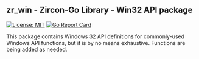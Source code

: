 ## zr_win - Zircon-Go Library - Win32 API package
[![License: MIT](https://img.shields.io/badge/License-MIT-yellow.svg)](https://opensource.org/licenses/MIT)
[![Go Report Card](https://goreportcard.com/badge/github.com/balacode/zr_win)](https://goreportcard.com/report/github.com/balacode/zr_win)

This package contains Windows 32 API definitions for commonly-used Windows API functions, but it is by no means exhaustive. Functions are being added as needed.
